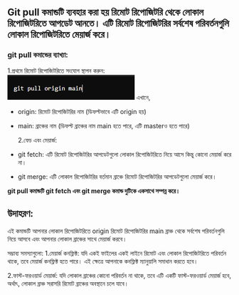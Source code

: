 ## Git pull কমান্ডটি ব্যবহার করা হয় রিমোট রিপোজিটরি থেকে লোকাল রিপোজিটরিতে আপডেট আনতে। এটি রিমোট রিপোজিটরির সর্বশেষ পরিবর্তনগুলি লোকাল রিপোজিটরিতে মেয়ার্জ করে।

### git pull কমান্ডের ব্যাখ্যা:

1.প্রথমে রিমোট রিপোজিটরিতে সংযোগ স্থাপন করুন:
![alt text](image.png)
এখানে,

- origin: রিমোট রিপোজিটরির নাম (ডিফল্টভাবে এটি origin হয়)

- main: ব্রাঞ্চের নাম (ডিফল্ট ব্রাঞ্চের নাম main হতে পারে, এটি masterও হতে পারে)

  2.ফেচ এবং মেয়ার্জ:

- git fetch: এটি রিমোট রিপোজিটরির আপডেটগুলো লোকাল রিপোজিটরিতে নিয়ে আসে কিন্তু কোনো মেয়ার্জ করে না।
- git merge: এটি লোকাল রিপোজিটরির বর্তমান ব্রাঞ্চে রিমোট রিপোজিটরির আপডেটগুলো মেয়ার্জ করে।

**git pull কমান্ডটি git fetch এবং git merge কমান্ড দুটিকে একসাথে সম্পন্ন করে।**

## উদাহরণ:

এই কমান্ডটি আপনার লোকাল রিপোজিটরিতে origin রিমোট রিপোজিটরির main ব্রাঞ্চ থেকে সর্বশেষ পরিবর্তনগুলি নিয়ে আসবে এবং আপনার লোকাল ব্রাঞ্চের সাথে মেয়ার্জ করবে।

সম্ভাব্য সমস্যাগুলো:
1.মেয়ার্জ কনফ্লিক্ট: যদি একই ফাইলের একই লাইনে রিমোট এবং লোকাল রিপোজিটরিতে পরিবর্তন থাকে, তবে মেয়ার্জ কনফ্লিক্ট হতে পারে। এই ক্ষেত্রে আপনাকে কনফ্লিক্ট ম্যানুয়ালি সমাধান করতে হবে।

2.ফাস্ট-ফরওয়ার্ড মেয়ার্জ: যদি লোকাল ব্রাঞ্চের কোনো পরিবর্তন না থাকে, তবে এটি একটি ফাস্ট-ফরওয়ার্ড মেয়ার্জ হবে, অর্থাৎ, লোকাল ব্রাঞ্চ সরাসরি রিমোট ব্রাঞ্চের অবস্থানে চলে যাবে।
